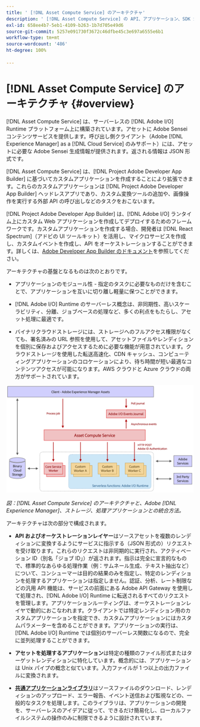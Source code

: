 ```yaml
---
title: ' [!DNL Asset Compute Service] のアーキテクチャ'
description: ' [!DNL Asset Compute Service] の API、アプリケーション、SDK が連携して、クラウドネイティブなアセット処理サービスを提供する仕組み。'
exl-id: 658ee4b7-5eb1-4109-b263-1b7d705e49d6
source-git-commit: 5257e091730f3672c46dfbe45c3e697a6555e6b1
workflow-type: tm+mt
source-wordcount: '486'
ht-degree: 100%

---
```


# [!DNL Asset Compute Service] のアーキテクチャ {#overview}

[!DNL Asset Compute Service] は、サーバーレスの [!DNL Adobe I/O] Runtime プラットフォーム上に構築されています。アセットに Adobe Sensei コンテンツサービスを提供します。呼び出し側クライアント（Adobe [!DNL Experience Manager] as a [!DNL Cloud Service] のみサポート）には、アセットに必要な Adobe Sensei 生成情報が提供されます。返される情報は JSON 形式です。

[!DNL Asset Compute Service] は、[!DNL Project Adobe Developer App Builder] に基づいてカスタムアプリケーションを作成することにより拡張できます。これらのカスタムアプリケーションは [!DNL Project Adobe Developer App Builder] ヘッドレスアプリであり、カスタム変換ツールの追加や、画像操作を実行する外部 API の呼び出しなどのタスクをおこないます。

[!DNL Project Adobe Developer App Builder] は、[!DNL Adobe I/O] ランタイム上にカスタム Web アプリケーションを作成してデプロイするためのフレームワークです。カスタムアプリケーションを作成する場合、開発者は [!DNL React Spectrum]（アドビの UI ツールキット）を活用し、マイクロサービスを作成し、カスタムイベントを作成し、API をオーケストレーションすることができます。詳しくは、[Adobe Developer App Builder のドキュメント](https://developer.adobe.com/app-builder/docs/overview)を参照してください。

アーキテクチャの基盤となるものは次のとおりです。

* アプリケーションのモジュール性 - 指定のタスクに必要なものだけを含むことで、アプリケーションを互いに切り離し軽量に保つことができます。

* [!DNL Adobe I/O] Runtime のサーバーレス概念は、非同期性、高いスケーラビリティ、分離、ジョブベースの処理など、多くの利点をもたらし、アセット処理に最適です。

* バイナリクラウドストレージには、ストレージへのフルアクセス権限がなくても、署名済みの URL 参照を使用して、アセットファイルやレンディションを個別に保存およびアクセスするために必要な機能が用意されています。クラウドストレージを使用した転送高速化、CDN キャッシュ、コンピューティングアプリケーションのコロケーションにより、待ち時間が短い最適なコンテンツアクセスが可能になります。AWS クラウドと Azure クラウドの両方がサポートされています。

![Asset Compute Service のアーキテクチャ](assets/architecture-diagram.png)

*図：[!DNL Asset Compute Service] のアーキテクチャと、Adobe [!DNL Experience Manager]、ストレージ、処理アプリケーションとの統合方法。*

アーキテクチャは次の部分で構成されます。

* **API およびオーケストレーションレイヤー**&#x200B;はソースアセットを複数のレンディションに変換するようにサービスに指示する（JSON 形式の）リクエストを受け取ります。これらのリクエストは非同期的に実行され、アクティベーション ID（別名「ジョブ ID」）が返されます。指示は完全に宣言的なもので、標準的なあらゆる処理作業（例：サムネール生成、テキスト抽出など）について、コンシューマーは目的の結果のみを指定し、特定のレンディションを処理するアプリケーションは指定しません。認証、分析、レート制限などの汎用 API 機能は、サービスの前面にある Adobe API Gateway を使用して処理され、[!DNL Adobe I/O] Runtime に転送されるすべてのリクエストを管理します。アプリケーションルーティングは、オーケストレーションレイヤで動的におこなわれます。クライアントでは特定レンディション用のカスタムアプリケーションを指定でき、カスタムアプリケーションにはカスタムパラメーターを含めることができます。アプリケーションの実行は、[!DNL Adobe I/O] Runtime では個別のサーバーレス関数になるので、完全に並列処理することができます。

* **アセットを処理するアプリケーション**&#x200B;は特定の種類のファイル形式またはターゲットレンディションに特化しています。概念的には、アプリケーションは Unix パイプの概念と似ています。入力ファイルが 1 つ以上の出力ファイルに変換されます。

* **[共通アプリケーションライブラリ](https://github.com/adobe/asset-compute-sdk)**&#x200B;はソースファイルのダウンロード、レンディションのアップロード、エラー報告、イベント送信および監視などの、一般的なタスクを処理します。このライブラリは、アプリケーションの開発を、サーバーレスのアイデアに従って、できるだけ簡易化し、ローカルファイルシステムの操作のみに制限できるように設計されています。

<!-- TBD:

* About the YAML file?
* minimize description to custom applications
* remove all internal stuff (e.g. Photoshop application, API Gateway) from text and diagram
* update diagram to focus on 3rd party custom applications ONLY
* Explain important transactions/handshakes?
* Flow of assets/control? See the illustration on the Nui diagrams wiki.
* Illustrations. See the SVG shared by Alex.
* Exceptions? Limitations? Call-outs? Gotchas?
* Do we want to add what basic processing is not available currently, that is expected by existing AEM customers?
-->
